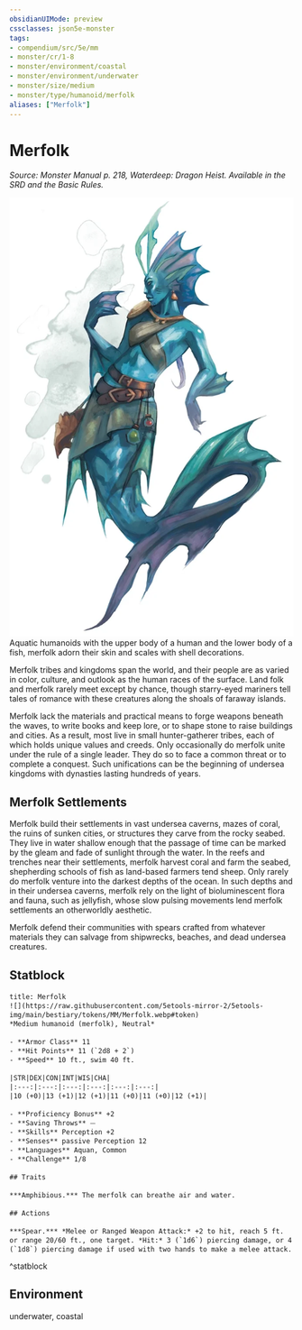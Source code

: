 ```yaml
---
obsidianUIMode: preview
cssclasses: json5e-monster
tags:
- compendium/src/5e/mm
- monster/cr/1-8
- monster/environment/coastal
- monster/environment/underwater
- monster/size/medium
- monster/type/humanoid/merfolk
aliases: ["Merfolk"]
---
```

# Merfolk
*Source: Monster Manual p. 218, Waterdeep: Dragon Heist. Available in the SRD and the Basic Rules.*  

![](https://raw.githubusercontent.com/5etools-mirror-2/5etools-img/main/bestiary/MM/Merfolk.webp#right)  
Aquatic humanoids with the upper body of a human and the lower body of a fish, merfolk adorn their skin and scales with shell decorations.

Merfolk tribes and kingdoms span the world, and their people are as varied in color, culture, and outlook as the human races of the surface. Land folk and merfolk rarely meet except by chance, though starry-eyed mariners tell tales of romance with these creatures along the shoals of faraway islands.

Merfolk lack the materials and practical means to forge weapons beneath the waves, to write books and keep lore, or to shape stone to raise buildings and cities. As a result, most live in small hunter-gatherer tribes, each of which holds unique values and creeds. Only occasionally do merfolk unite under the rule of a single leader. They do so to face a common threat or to complete a conquest. Such unifications can be the beginning of undersea kingdoms with dynasties lasting hundreds of years.

## Merfolk Settlements

Merfolk build their settlements in vast undersea caverns, mazes of coral, the ruins of sunken cities, or structures they carve from the rocky seabed. They live in water shallow enough that the passage of time can be marked by the gleam and fade of sunlight through the water. In the reefs and trenches near their settlements, merfolk harvest coral and farm the seabed, shepherding schools of fish as land-based farmers tend sheep. Only rarely do merfolk venture into the darkest depths of the ocean. In such depths and in their undersea caverns, merfolk rely on the light of bioluminescent flora and fauna, such as jellyfish, whose slow pulsing movements lend merfolk settlements an otherworldly aesthetic.

Merfolk defend their communities with spears crafted from whatever materials they can salvage from shipwrecks, beaches, and dead undersea creatures.


## Statblock

```ad-statblock
title: Merfolk
![](https://raw.githubusercontent.com/5etools-mirror-2/5etools-img/main/bestiary/tokens/MM/Merfolk.webp#token)
*Medium humanoid (merfolk), Neutral*

- **Armor Class** 11 
- **Hit Points** 11 (`2d8 + 2`) 
- **Speed** 10 ft., swim 40 ft.

|STR|DEX|CON|INT|WIS|CHA|
|:---:|:---:|:---:|:---:|:---:|:---:|
|10 (+0)|13 (+1)|12 (+1)|11 (+0)|11 (+0)|12 (+1)|

- **Proficiency Bonus** +2
- **Saving Throws** ⏤
- **Skills** Perception +2
- **Senses** passive Perception 12
- **Languages** Aquan, Common
- **Challenge** 1/8

## Traits

***Amphibious.*** The merfolk can breathe air and water.

## Actions

***Spear.*** *Melee or Ranged Weapon Attack:* +2 to hit, reach 5 ft. or range 20/60 ft., one target. *Hit:* 3 (`1d6`) piercing damage, or 4 (`1d8`) piercing damage if used with two hands to make a melee attack.
```
^statblock

## Environment

underwater, coastal